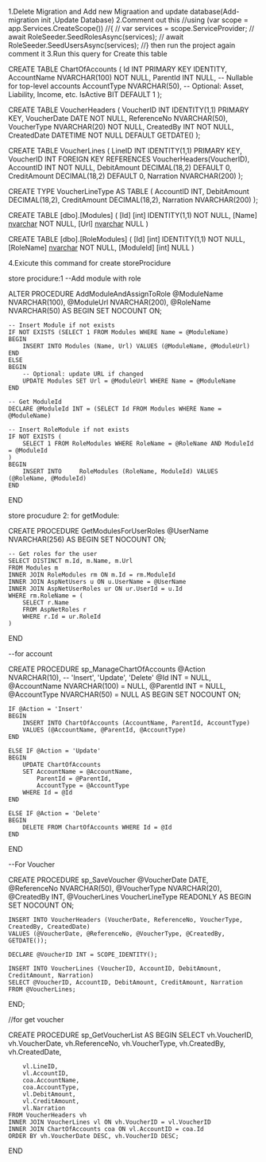 1.Delete Migration and Add new Migraation and update database(Add-migration init ,Update Database)
2.Comment out this //using (var scope = app.Services.CreateScope())
//{
//    var services = scope.ServiceProvider;
//    await RoleSeeder.SeedRolesAsync(services);
//    await RoleSeeder.SeedUsersAsync(services);
//}
then run the project again comment it 
3.Run this query for Create this table 

CREATE TABLE ChartOfAccounts (
    Id INT PRIMARY KEY IDENTITY,
    AccountName NVARCHAR(100) NOT NULL,
    ParentId INT NULL, -- Nullable for top-level accounts
    AccountType NVARCHAR(50), -- Optional: Asset, Liability, Income, etc.
    IsActive BIT DEFAULT 1
);


CREATE TABLE VoucherHeaders (
    VoucherID INT IDENTITY(1,1) PRIMARY KEY,
    VoucherDate DATE NOT NULL,
    ReferenceNo NVARCHAR(50),
    VoucherType NVARCHAR(20) NOT NULL,
    CreatedBy INT NOT NULL,
    CreatedDate DATETIME NOT NULL DEFAULT GETDATE()
);

CREATE TABLE VoucherLines (
    LineID INT IDENTITY(1,1) PRIMARY KEY,
    VoucherID INT FOREIGN KEY REFERENCES VoucherHeaders(VoucherID),
    AccountID INT NOT NULL,
    DebitAmount DECIMAL(18,2) DEFAULT 0,
    CreditAmount DECIMAL(18,2) DEFAULT 0,
    Narration NVARCHAR(200)
);

CREATE TYPE VoucherLineType AS TABLE (
    AccountID INT,
    DebitAmount DECIMAL(18,2),
    CreditAmount DECIMAL(18,2),
    Narration NVARCHAR(200)
);

CREATE TABLE [dbo].[Modules]
(
 [Id] [int] IDENTITY(1,1) NOT NULL,
 [Name] [nvarchar](100) NOT NULL,
 [Url] [nvarchar](300) NULL
)

CREATE TABLE [dbo].[RoleModules]
(
	[Id] [int] IDENTITY(1,1) NOT NULL,
	[RoleName] [nvarchar](50) NOT NULL,
	[ModuleId] [int] NULL
)




4.Exicute this command for create storeProcidure

store procidure:1
--Add module with role

ALTER PROCEDURE AddModuleAndAssignToRole
    @ModuleName NVARCHAR(100),
    @ModuleUrl NVARCHAR(200),
    @RoleName NVARCHAR(50)
AS
BEGIN
    SET NOCOUNT ON;

    -- Insert Module if not exists
    IF NOT EXISTS (SELECT 1 FROM Modules WHERE Name = @ModuleName)
    BEGIN
        INSERT INTO Modules (Name, Url) VALUES (@ModuleName, @ModuleUrl)
    END
    ELSE
    BEGIN
        -- Optional: update URL if changed
        UPDATE Modules SET Url = @ModuleUrl WHERE Name = @ModuleName
    END

    -- Get ModuleId
    DECLARE @ModuleId INT = (SELECT Id FROM Modules WHERE Name = @ModuleName)

    -- Insert RoleModule if not exists
    IF NOT EXISTS (
        SELECT 1 FROM RoleModules WHERE RoleName = @RoleName AND ModuleId = @ModuleId
    )
    BEGIN
        INSERT INTO		RoleModules (RoleName, ModuleId) VALUES (@RoleName, @ModuleId)
    END
END




store procudure 2:
for getModule:



CREATE PROCEDURE GetModulesForUserRoles
    @UserName NVARCHAR(256)
AS
BEGIN
    SET NOCOUNT ON;

    -- Get roles for the user
    SELECT DISTINCT m.Id, m.Name, m.Url
    FROM Modules m
    INNER JOIN RoleModules rm ON m.Id = rm.ModuleId
    INNER JOIN AspNetUsers u ON u.UserName = @UserName
    INNER JOIN AspNetUserRoles ur ON ur.UserId = u.Id
    WHERE rm.RoleName = (
        SELECT r.Name
        FROM AspNetRoles r
        WHERE r.Id = ur.RoleId
    )
END





--for account

CREATE PROCEDURE sp_ManageChartOfAccounts
    @Action NVARCHAR(10),         -- 'Insert', 'Update', 'Delete'
    @Id INT = NULL,
    @AccountName NVARCHAR(100) = NULL,
    @ParentId INT = NULL,
    @AccountType NVARCHAR(50) = NULL
AS
BEGIN
    SET NOCOUNT ON;

    IF @Action = 'Insert'
    BEGIN
        INSERT INTO ChartOfAccounts (AccountName, ParentId, AccountType)
        VALUES (@AccountName, @ParentId, @AccountType)
    END

    ELSE IF @Action = 'Update'
    BEGIN
        UPDATE ChartOfAccounts
        SET AccountName = @AccountName,
            ParentId = @ParentId,
            AccountType = @AccountType
        WHERE Id = @Id
    END

    ELSE IF @Action = 'Delete'
    BEGIN
        DELETE FROM ChartOfAccounts WHERE Id = @Id
    END
END


--For Voucher

CREATE PROCEDURE sp_SaveVoucher
    @VoucherDate DATE,
    @ReferenceNo NVARCHAR(50),
    @VoucherType NVARCHAR(20),
    @CreatedBy INT,
    @VoucherLines VoucherLineType READONLY
AS
BEGIN
    SET NOCOUNT ON;

    INSERT INTO VoucherHeaders (VoucherDate, ReferenceNo, VoucherType, CreatedBy, CreatedDate)
    VALUES (@VoucherDate, @ReferenceNo, @VoucherType, @CreatedBy, GETDATE());

    DECLARE @VoucherID INT = SCOPE_IDENTITY();

    INSERT INTO VoucherLines (VoucherID, AccountID, DebitAmount, CreditAmount, Narration)
    SELECT @VoucherID, AccountID, DebitAmount, CreditAmount, Narration
    FROM @VoucherLines;
END;




//for get voucher


CREATE PROCEDURE sp_GetVoucherList
AS
BEGIN
    SELECT 
        vh.VoucherID,
        vh.VoucherDate,
        vh.ReferenceNo,
        vh.VoucherType,
        vh.CreatedBy,
        vh.CreatedDate,

        vl.LineID,
        vl.AccountID,
        coa.AccountName,
        coa.AccountType,
        vl.DebitAmount,
        vl.CreditAmount,
        vl.Narration
    FROM VoucherHeaders vh
    INNER JOIN VoucherLines vl ON vh.VoucherID = vl.VoucherID
    INNER JOIN ChartOfAccounts coa ON vl.AccountID = coa.Id
    ORDER BY vh.VoucherDate DESC, vh.VoucherID DESC;
END






